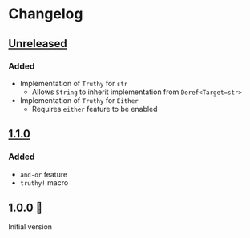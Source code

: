 # Changelog

## [Unreleased](https://github.com/spenserblack/truthy-rs/compare/v1.1.0...HEAD)
### Added
- Implementation of `Truthy` for `str`
  - Allows `String` to inherit implementation from `Deref<Target=str>`
- Implementation of `Truthy` for `Either`
  - Requires `either` feature to be enabled

## [1.1.0]
### Added
- `and-or` feature
- `truthy!` macro

## 1.0.0 :tada:
Initial version

[1.1.0]: https://github.com/spenserblack/truthy-rs/compare/v1.0.0...v1.1.0
